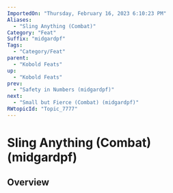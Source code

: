 ```yaml
---
ImportedOn: "Thursday, February 16, 2023 6:10:23 PM"
Aliases:
  - "Sling Anything (Combat)"
Category: "Feat"
Suffix: "midgardpf"
Tags:
  - "Category/Feat"
parent:
  - "Kobold Feats"
up:
  - "Kobold Feats"
prev:
  - "Safety in Numbers (midgardpf)"
next:
  - "Small but Fierce (Combat) (midgardpf)"
RWtopicId: "Topic_7777"
---
```

# Sling Anything (Combat) (midgardpf)
## Overview
